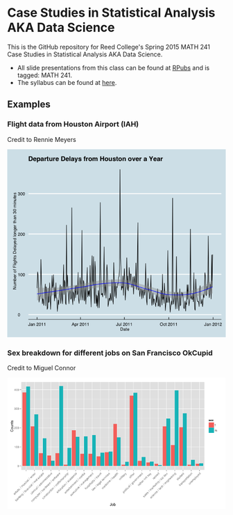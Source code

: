 # Case Studies in Statistical Analysis AKA Data Science

This is the GitHub repository for Reed College's Spring 2015 MATH 241 Case Studies in Statistical Analysis AKA Data Science.  

* All slide presentations from this class can be found at [RPubs](http://rpubs.com/rudeboybert/) and is tagged: MATH 241.
* The syllabus can be found at [here](https://docs.google.com/spreadsheets/d/1HQPtHvPLQl_meSeJK372oXmkY7BVD4rCOamMSwTfaBI/pubhtml?gid=0&single=true).




                               


## Examples

### Flight data from Houston Airport (IAH)

Credit to Rennie Meyers

![](README_files/figure-html/unnamed-chunk-2-1.png) 

### Sex breakdown for different jobs on San Francisco OkCupid

Credit to Miguel Connor

![](README_files/figure-html/unnamed-chunk-3-1.png) 
